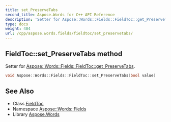 ```yaml
---
title: set_PreserveTabs
second_title: Aspose.Words for C++ API Reference
description: 'Setter for Aspose::Words::Fields::FieldToc::get_PreserveTabs.'
type: docs
weight: 404
url: /cpp/aspose.words.fields/fieldtoc/set_preservetabs/
---
```

## FieldToc::set_PreserveTabs method


Setter for [Aspose::Words::Fields::FieldToc::get_PreserveTabs](../get_preservetabs/).

```cpp
void Aspose::Words::Fields::FieldToc::set_PreserveTabs(bool value)
```

## See Also

* Class [FieldToc](../)
* Namespace [Aspose::Words::Fields](../../)
* Library [Aspose.Words](../../../)
